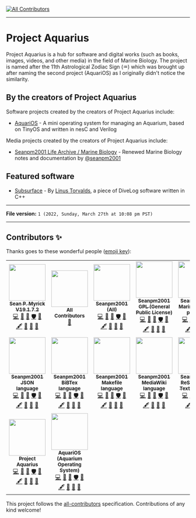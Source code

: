 
<!-- ALL-CONTRIBUTORS-BADGE:START - Do not remove or modify this section -->
[![All Contributors](https://img.shields.io/badge/all_contributors-16-orange.svg?style=flat-square)](#contributors-)
<!-- ALL-CONTRIBUTORS-BADGE:END -->
***

# Project Aquarius

Project Aquarius is a hub for software and digital works (such as books, images, videos, and other media) in the field of Marine Biology. The project is named after the 11th Astrological Zodiac Sign (♒︎) which was brought up after naming the second project (AquariOS) as I originally didn't notice the similarity.

## By the creators of Project Aquarius

Software projects created by the creators of Project Aquarius include:

- [AquariOS](https://github.com/seanpm2001/AquariOS/) - A mini operating system for managing an Aquarium, based on TinyOS and written in nesC and Verilog

Media projects created by the creators of Project Aquarius include:

- [Seanpm2001 Life Archive / Marine Biology](https://github.com/seanpm2001/SeansLifeArchive_Extras_MarineBiology/) - Renewed Marine Biology notes and documentation by [@seanpm2001](https://github.com/seanpm2001/)

## Featured software

- [Subsurface](https://github.com/subsurface/subsurface) - By [Linus Torvalds](https://github.com/Torvalds/), a piece of DiveLog software written in C++

***

**File version:** `1 (2022, Sunday, March 27th at 10:08 pm PST)`

***

## Contributors ✨

Thanks goes to these wonderful people ([emoji key](https://allcontributors.org/docs/en/emoji-key)):

<!-- ALL-CONTRIBUTORS-LIST:START - Do not remove or modify this section -->
<!-- prettier-ignore-start -->
<!-- markdownlint-disable -->
<table>
  <tr>
    <td align="center"><a href="https://gist.github.com/seanpm2001/7e40a0e13c066a57577d8200b1afc6a3"><img src="https://avatars.githubusercontent.com/u/65933340?v=4?s=100" width="100px;" alt=""/><br /><sub><b>Sean P. Myrick V19.1.7.2</b></sub></a><br /><a href="https://github.com/seanpm2001/Project-Aquarius/commits?author=seanpm2001" title="Code">💻</a> <a href="https://github.com/seanpm2001/Project-Aquarius/commits?author=seanpm2001" title="Documentation">📖</a> <a href="#projectManagement-seanpm2001" title="Project Management">📆</a> <a href="#security-seanpm2001" title="Security">🛡️</a> <a href="#data-seanpm2001" title="Data">🔣</a> <a href="#content-seanpm2001" title="Content">🖋</a> <a href="#design-seanpm2001" title="Design">🎨</a> <a href="#maintenance-seanpm2001" title="Maintenance">🚧</a> <a href="#ideas-seanpm2001" title="Ideas, Planning, & Feedback">🤔</a></td>
    <td align="center"><a href="https://allcontributors.org"><img src="https://avatars.githubusercontent.com/u/46410174?v=4?s=100" width="100px;" alt=""/><br /><sub><b>All Contributors</b></sub></a><br /><a href="https://github.com/seanpm2001/Project-Aquarius/commits?author=all-contributors" title="Documentation">📖</a></td>
    <td align="center"><a href="https://github.com/seanpm2001/"><img src="https://avatars.githubusercontent.com/u/71843643?v=4?s=100" width="100px;" alt=""/><br /><sub><b>Seanpm2001 (All)</b></sub></a><br /><a href="https://github.com/seanpm2001/Project-Aquarius/commits?author=seanpm2001-all" title="Code">💻</a> <a href="https://github.com/seanpm2001/Project-Aquarius/commits?author=seanpm2001-all" title="Documentation">📖</a> <a href="#projectManagement-seanpm2001-all" title="Project Management">📆</a> <a href="#security-seanpm2001-all" title="Security">🛡️</a> <a href="#data-seanpm2001-all" title="Data">🔣</a> <a href="#content-seanpm2001-all" title="Content">🖋</a> <a href="#design-seanpm2001-all" title="Design">🎨</a> <a href="#maintenance-seanpm2001-all" title="Maintenance">🚧</a> <a href="#ideas-seanpm2001-all" title="Ideas, Planning, & Feedback">🤔</a></td>
    <td align="center"><a href="https://github.com/Seanpm2001-GPL"><img src="https://avatars.githubusercontent.com/u/86742875?v=4?s=100" width="100px;" alt=""/><br /><sub><b>Seanpm2001 GPL (General Public License)</b></sub></a><br /><a href="https://github.com/seanpm2001/Project-Aquarius/commits?author=seanpm2001-GPL" title="Code">💻</a> <a href="https://github.com/seanpm2001/Project-Aquarius/commits?author=seanpm2001-GPL" title="Documentation">📖</a> <a href="#projectManagement-seanpm2001-GPL" title="Project Management">📆</a> <a href="#security-seanpm2001-GPL" title="Security">🛡️</a> <a href="#data-seanpm2001-GPL" title="Data">🔣</a> <a href="#content-seanpm2001-GPL" title="Content">🖋</a> <a href="#design-seanpm2001-GPL" title="Design">🎨</a> <a href="#maintenance-seanpm2001-GPL" title="Maintenance">🚧</a> <a href="#ideas-seanpm2001-GPL" title="Ideas, Planning, & Feedback">🤔</a></td>
    <td align="center"><a href="https://github.com/seanpm2001/SeansLifeArchive_Extras_MarineBiology"><img src="https://avatars.githubusercontent.com/u/84938566?v=4?s=100" width="100px;" alt=""/><br /><sub><b>Seanpm2001 Marine Biology projects</b></sub></a><br /><a href="https://github.com/seanpm2001/Project-Aquarius/commits?author=seanpm2001-marinebiology" title="Code">💻</a> <a href="https://github.com/seanpm2001/Project-Aquarius/commits?author=seanpm2001-marinebiology" title="Documentation">📖</a> <a href="#projectManagement-seanpm2001-marinebiology" title="Project Management">📆</a> <a href="#security-seanpm2001-marinebiology" title="Security">🛡️</a> <a href="#data-seanpm2001-marinebiology" title="Data">🔣</a> <a href="#content-seanpm2001-marinebiology" title="Content">🖋</a> <a href="#design-seanpm2001-marinebiology" title="Design">🎨</a> <a href="#maintenance-seanpm2001-marinebiology" title="Maintenance">🚧</a> <a href="#ideas-seanpm2001-marinebiology" title="Ideas, Planning, & Feedback">🤔</a></td>
    <td align="center"><a href="https://github.com/seanpm2001/SNU_2D_ProgrammingTools_IDE_Markdown"><img src="https://avatars.githubusercontent.com/u/85258049?v=4?s=100" width="100px;" alt=""/><br /><sub><b>Seanpm2001 Markdown language</b></sub></a><br /><a href="https://github.com/seanpm2001/Project-Aquarius/commits?author=seanpm2001-markdown-lang" title="Code">💻</a> <a href="https://github.com/seanpm2001/Project-Aquarius/commits?author=seanpm2001-markdown-lang" title="Documentation">📖</a> <a href="#projectManagement-seanpm2001-markdown-lang" title="Project Management">📆</a> <a href="#security-seanpm2001-markdown-lang" title="Security">🛡️</a> <a href="#data-seanpm2001-markdown-lang" title="Data">🔣</a> <a href="#content-seanpm2001-markdown-lang" title="Content">🖋</a> <a href="#design-seanpm2001-markdown-lang" title="Design">🎨</a> <a href="#maintenance-seanpm2001-markdown-lang" title="Maintenance">🚧</a> <a href="#ideas-seanpm2001-markdown-lang" title="Ideas, Planning, & Feedback">🤔</a></td>
    <td align="center"><a href="https://en.wikipedia.org/wiki/HTML5"><img src="https://avatars.githubusercontent.com/u/83990679?v=4?s=100" width="100px;" alt=""/><br /><sub><b>Seanpm2001 HTML5 projects</b></sub></a><br /><a href="https://github.com/seanpm2001/Project-Aquarius/commits?author=seanpm2001-html5-lang" title="Code">💻</a> <a href="https://github.com/seanpm2001/Project-Aquarius/commits?author=seanpm2001-html5-lang" title="Documentation">📖</a> <a href="#projectManagement-seanpm2001-html5-lang" title="Project Management">📆</a> <a href="#security-seanpm2001-html5-lang" title="Security">🛡️</a> <a href="#data-seanpm2001-html5-lang" title="Data">🔣</a> <a href="#content-seanpm2001-html5-lang" title="Content">🖋</a> <a href="#design-seanpm2001-html5-lang" title="Design">🎨</a> <a href="#maintenance-seanpm2001-html5-lang" title="Maintenance">🚧</a> <a href="#ideas-seanpm2001-html5-lang" title="Ideas, Planning, & Feedback">🤔</a></td>
  </tr>
  <tr>
    <td align="center"><a href="https://github.com/Seanpm2001-JSON-lang"><img src="https://avatars.githubusercontent.com/u/93161824?v=4?s=100" width="100px;" alt=""/><br /><sub><b>Seanpm2001 JSON language</b></sub></a><br /><a href="https://github.com/seanpm2001/Project-Aquarius/commits?author=seanpm2001-json-lang" title="Code">💻</a> <a href="https://github.com/seanpm2001/Project-Aquarius/commits?author=seanpm2001-json-lang" title="Documentation">📖</a> <a href="#projectManagement-seanpm2001-json-lang" title="Project Management">📆</a> <a href="#security-seanpm2001-json-lang" title="Security">🛡️</a> <a href="#data-seanpm2001-json-lang" title="Data">🔣</a> <a href="#content-seanpm2001-json-lang" title="Content">🖋</a> <a href="#design-seanpm2001-json-lang" title="Design">🎨</a> <a href="#maintenance-seanpm2001-json-lang" title="Maintenance">🚧</a> <a href="#ideas-seanpm2001-json-lang" title="Ideas, Planning, & Feedback">🤔</a></td>
    <td align="center"><a href="https://upload.wikimedia.org/wikipedia/commons/a/ac/Kbibtex-icon.png"><img src="https://avatars.githubusercontent.com/u/85581998?v=4?s=100" width="100px;" alt=""/><br /><sub><b>Seanpm2001 BiBTex language</b></sub></a><br /><a href="https://github.com/seanpm2001/Project-Aquarius/commits?author=seanpm2001-bibtex-lang" title="Code">💻</a> <a href="https://github.com/seanpm2001/Project-Aquarius/commits?author=seanpm2001-bibtex-lang" title="Documentation">📖</a> <a href="#projectManagement-seanpm2001-bibtex-lang" title="Project Management">📆</a> <a href="#security-seanpm2001-bibtex-lang" title="Security">🛡️</a> <a href="#data-seanpm2001-bibtex-lang" title="Data">🔣</a> <a href="#content-seanpm2001-bibtex-lang" title="Content">🖋</a> <a href="#design-seanpm2001-bibtex-lang" title="Design">🎨</a> <a href="#maintenance-seanpm2001-bibtex-lang" title="Maintenance">🚧</a> <a href="#ideas-seanpm2001-bibtex-lang" title="Ideas, Planning, & Feedback">🤔</a></td>
    <td align="center"><a href="https://github.com/seanpm2001/Makefile_Testing"><img src="https://avatars.githubusercontent.com/u/85372130?v=4?s=100" width="100px;" alt=""/><br /><sub><b>Seanpm2001 Makefile language</b></sub></a><br /><a href="https://github.com/seanpm2001/Project-Aquarius/commits?author=seanpm2001-makefile-lang" title="Code">💻</a> <a href="https://github.com/seanpm2001/Project-Aquarius/commits?author=seanpm2001-makefile-lang" title="Documentation">📖</a> <a href="#projectManagement-seanpm2001-makefile-lang" title="Project Management">📆</a> <a href="#security-seanpm2001-makefile-lang" title="Security">🛡️</a> <a href="#data-seanpm2001-makefile-lang" title="Data">🔣</a> <a href="#content-seanpm2001-makefile-lang" title="Content">🖋</a> <a href="#design-seanpm2001-makefile-lang" title="Design">🎨</a> <a href="#maintenance-seanpm2001-makefile-lang" title="Maintenance">🚧</a> <a href="#ideas-seanpm2001-makefile-lang" title="Ideas, Planning, & Feedback">🤔</a></td>
    <td align="center"><a href="https://github.com/seanpm2001/SNU_2D_ProgrammingTools_IDE_MediaWiki"><img src="https://avatars.githubusercontent.com/u/85258331?v=4?s=100" width="100px;" alt=""/><br /><sub><b>Seanpm2001 MediaWiki language</b></sub></a><br /><a href="https://github.com/seanpm2001/Project-Aquarius/commits?author=seanpm2001-mediawiki-lang" title="Code">💻</a> <a href="https://github.com/seanpm2001/Project-Aquarius/commits?author=seanpm2001-mediawiki-lang" title="Documentation">📖</a> <a href="#projectManagement-seanpm2001-mediawiki-lang" title="Project Management">📆</a> <a href="#security-seanpm2001-mediawiki-lang" title="Security">🛡️</a> <a href="#data-seanpm2001-mediawiki-lang" title="Data">🔣</a> <a href="#content-seanpm2001-mediawiki-lang" title="Content">🖋</a> <a href="#design-seanpm2001-mediawiki-lang" title="Design">🎨</a> <a href="#maintenance-seanpm2001-mediawiki-lang" title="Maintenance">🚧</a> <a href="#ideas-seanpm2001-mediawiki-lang" title="Ideas, Planning, & Feedback">🤔</a></td>
    <td align="center"><a href="https://github.com/seanpm2001/SNU_2D_ProgrammingTools_IDE_ReStructuredText"><img src="https://avatars.githubusercontent.com/u/85259636?v=4?s=100" width="100px;" alt=""/><br /><sub><b>Seanpm2001 ReStructured Text language</b></sub></a><br /><a href="https://github.com/seanpm2001/Project-Aquarius/commits?author=seanpm2001-restructuredtext-lang" title="Code">💻</a> <a href="https://github.com/seanpm2001/Project-Aquarius/commits?author=seanpm2001-restructuredtext-lang" title="Documentation">📖</a> <a href="#projectManagement-seanpm2001-restructuredtext-lang" title="Project Management">📆</a> <a href="#security-seanpm2001-restructuredtext-lang" title="Security">🛡️</a> <a href="#data-seanpm2001-restructuredtext-lang" title="Data">🔣</a> <a href="#content-seanpm2001-restructuredtext-lang" title="Content">🖋</a> <a href="#design-seanpm2001-restructuredtext-lang" title="Design">🎨</a> <a href="#maintenance-seanpm2001-restructuredtext-lang" title="Maintenance">🚧</a> <a href="#ideas-seanpm2001-restructuredtext-lang" title="Ideas, Planning, & Feedback">🤔</a></td>
    <td align="center"><a href="https://github.com/seanpm2001"><img src="https://avatars.githubusercontent.com/u/84939698?v=4?s=100" width="100px;" alt=""/><br /><sub><b>Seanpm2001 Portals</b></sub></a><br /><a href="https://github.com/seanpm2001/Project-Aquarius/commits?author=seanpm2001-portals" title="Code">💻</a> <a href="https://github.com/seanpm2001/Project-Aquarius/commits?author=seanpm2001-portals" title="Documentation">📖</a> <a href="#projectManagement-seanpm2001-portals" title="Project Management">📆</a> <a href="#security-seanpm2001-portals" title="Security">🛡️</a> <a href="#data-seanpm2001-portals" title="Data">🔣</a> <a href="#content-seanpm2001-portals" title="Content">🖋</a> <a href="#design-seanpm2001-portals" title="Design">🎨</a> <a href="#maintenance-seanpm2001-portals" title="Maintenance">🚧</a> <a href="#ideas-seanpm2001-portals" title="Ideas, Planning, & Feedback">🤔</a></td>
    <td align="center"><a href="https://github.com/seanpm2001/Degoogle-your-life"><img src="https://avatars.githubusercontent.com/u/79728721?v=4?s=100" width="100px;" alt=""/><br /><sub><b>Seanpm2001 articles</b></sub></a><br /><a href="https://github.com/seanpm2001/Project-Aquarius/commits?author=seanpm2001-articles" title="Code">💻</a> <a href="https://github.com/seanpm2001/Project-Aquarius/commits?author=seanpm2001-articles" title="Documentation">📖</a> <a href="#projectManagement-seanpm2001-articles" title="Project Management">📆</a> <a href="#security-seanpm2001-articles" title="Security">🛡️</a> <a href="#data-seanpm2001-articles" title="Data">🔣</a> <a href="#content-seanpm2001-articles" title="Content">🖋</a> <a href="#design-seanpm2001-articles" title="Design">🎨</a> <a href="#maintenance-seanpm2001-articles" title="Maintenance">🚧</a> <a href="#ideas-seanpm2001-articles" title="Ideas, Planning, & Feedback">🤔</a></td>
  </tr>
  <tr>
    <td align="center"><a href="https://github.com/Project-Aquarius"><img src="https://avatars.githubusercontent.com/u/103785139?v=4?s=100" width="100px;" alt=""/><br /><sub><b>Project Aquarius</b></sub></a><br /><a href="https://github.com/seanpm2001/Project-Aquarius/commits?author=project-aquarius" title="Code">💻</a> <a href="https://github.com/seanpm2001/Project-Aquarius/commits?author=project-aquarius" title="Documentation">📖</a> <a href="#projectManagement-project-aquarius" title="Project Management">📆</a> <a href="#security-project-aquarius" title="Security">🛡️</a> <a href="#data-project-aquarius" title="Data">🔣</a> <a href="#content-project-aquarius" title="Content">🖋</a> <a href="#design-project-aquarius" title="Design">🎨</a> <a href="#maintenance-project-aquarius" title="Maintenance">🚧</a> <a href="#ideas-project-aquarius" title="Ideas, Planning, & Feedback">🤔</a></td>
    <td align="center"><a href="https://github.com/AquariOS-dev/"><img src="https://avatars.githubusercontent.com/u/103785622?v=4?s=100" width="100px;" alt=""/><br /><sub><b>AquariOS (Aquarium Operating System)</b></sub></a><br /><a href="https://github.com/seanpm2001/Project-Aquarius/commits?author=aquariOS-dev" title="Code">💻</a> <a href="https://github.com/seanpm2001/Project-Aquarius/commits?author=aquariOS-dev" title="Documentation">📖</a> <a href="#projectManagement-aquariOS-dev" title="Project Management">📆</a> <a href="#security-aquariOS-dev" title="Security">🛡️</a> <a href="#data-aquariOS-dev" title="Data">🔣</a> <a href="#content-aquariOS-dev" title="Content">🖋</a> <a href="#design-aquariOS-dev" title="Design">🎨</a> <a href="#maintenance-aquariOS-dev" title="Maintenance">🚧</a> <a href="#ideas-aquariOS-dev" title="Ideas, Planning, & Feedback">🤔</a></td>
  </tr>
</table>

<!-- markdownlint-restore -->
<!-- prettier-ignore-end -->

<!-- ALL-CONTRIBUTORS-LIST:END -->

This project follows the [all-contributors](https://github.com/all-contributors/all-contributors) specification. Contributions of any kind welcome!